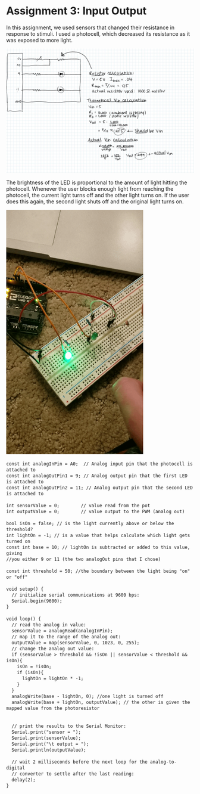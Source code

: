# Assignment 3: Input Output

In this assignment, we used sensors that changed their resistance in response to stimuli. I used a photocell, which decreased its resistance as it was exposed to more light. 

![Image](calc.JPG)

The brightness of the LED is proportional to the amount of light hitting the photocell. Whenever the user blocks enough light from reaching the photocell, the current light turns off and the other light turns on. If the user does this again, the second light shuts off and the original light turns on. 

![Image](20200126_104821_1.gif)

```
const int analogInPin = A0;  // Analog input pin that the photocell is attached to
const int analogOutPin1 = 9; // Analog output pin that the first LED is attached to
const int analogOutPin2 = 11; // Analog output pin that the second LED is attached to

int sensorValue = 0;        // value read from the pot
int outputValue = 0;        // value output to the PWM (analog out)

bool isOn = false; // is the light currently above or below the threshold?
int lightOn = -1; // is a value that helps calculate which light gets turned on
const int base = 10; // lightOn is subtracted or added to this value, giving
//you either 9 or 11 (the two analogOut pins that I chose)

const int threshold = 50; //the boundary between the light being "on" or "off"

void setup() {
  // initialize serial communications at 9600 bps:
  Serial.begin(9600);
}

void loop() {
  // read the analog in value:
  sensorValue = analogRead(analogInPin);
  // map it to the range of the analog out:
  outputValue = map(sensorValue, 0, 1023, 0, 255);
  // change the analog out value:
  if (sensorValue > threshold && !isOn || sensorValue < threshold && isOn){
    isOn = !isOn;
    if (isOn){
      lightOn = lightOn * -1;
    }
  }
  analogWrite(base - lightOn, 0); //one light is turned off
  analogWrite(base + lightOn, outputValue); // the other is given the mapped value from the photoresistor


  // print the results to the Serial Monitor:
  Serial.print("sensor = ");
  Serial.print(sensorValue);
  Serial.print("\t output = ");
  Serial.println(outputValue);

  // wait 2 milliseconds before the next loop for the analog-to-digital
  // converter to settle after the last reading:
  delay(2);
}
```
